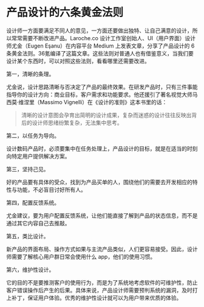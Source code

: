 # 产品设计的六条黄金法则

设计师一方面要满足不同人的意见，一方面还要做出独特、让自己满意的设计，所以常常需要不断改进产品。Laroche.co 设计工作室创始人、UI（用户界面）设计师尤金（Eugen Eşanu）在内容平台 Medium 上发表文章，分享了产品设计的 6 条黄金法则。36氪编译了这篇文章。这些法则对普通人也有借鉴意义，当我们要设计某个东西时，可以对照这些法则，看看哪里还需要改进。

第一，清晰的条理。

尤金说，设计思路清晰与否决定了产品的最终效果。在研发产品时，只有三件事能指导你的设计方向：商业目标，客户需求和功能要求。他还援引了著名视觉大师马西莫·维涅里（Massimo Vignelli）在《设计的准则》这本书里的话：

> 清晰的设计意图会孕育出简明的设计成果，复杂而迷惑的设计往往反映出背后的设计师思绪纷繁复杂，无法集中思考。

第二，以任务为导向。

设计数码产品时，必须要集中在任务处理上，产品设计的目标，就是在适当的时刻向特定用户提供解决方案。

第三，坚持己见。

好的产品要有具体的受众，找到为产品买单的人，围绕他们的需要去开发相应的特性与功能，不必盲目讨好所有人。

第四，配置反馈系统。

尤金建议，要为用户配置反馈系统，让他们能直接了解到产品的状态信息，而不是通过其它内容自己去推敲。

第五，类比设计。

新产品的界面布局、操作方式如果与主流产品类似，人们更容易接受。因此，设计师需要了解核心用户群日常会使用什么 app，他们的使用习惯。

第六，维护性设计。

它的目的不是要推测客户的使用行为，而是为了系统地考虑软件的可维护性，防止客户错误操作后产生的后果。具体来说，产品设计师需要预判系统的漏洞，及时打上补丁，保证用户体验。优秀的维护性设计就可以为用户带来优质的体验。